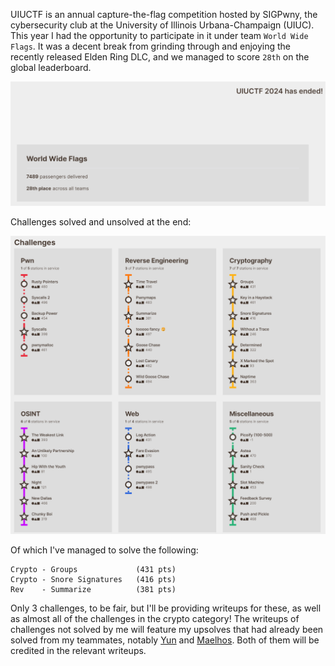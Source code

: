 UIUCTF is an annual capture-the-flag competition hosted by SIGPwny, the cybersecurity club at the University of Illinois Urbana-Champaign (UIUC). This year I had the opportunity to participate in it under team `World Wide Flags`. It was a decent break from grinding through and enjoying the recently released Elden Ring DLC, and we managed to score `28th` on the global leaderboard.

![alt text](Images/wwf.png)

Challenges solved and unsolved at the end:

![alt text](Images/challs.png)

Of which I've managed to solve the following:
```
Crypto - Groups             (431 pts)
Crypto - Snore Signatures   (416 pts)
Rev    - Summarize          (381 pts)
```
Only 3 challenges, to be fair, but I'll be providing writeups for these, as well as almost all of the challenges in the crypto category! The writeups of challenges not solved by me will feature my upsolves that had already been solved from my teammates, notably [Yun](https://github.com/octo-kumo) and [Maelhos](https://github.com/maelhos/). Both of them will be credited in the relevant writeups.
